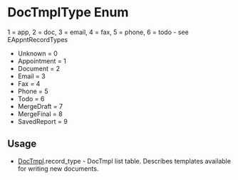 <properties generated="1" SortOrder="990" />

# DocTmplType Enum

1 = app, 2 = doc, 3 = email, 4 = fax, 5 = phone, 6 = todo - see EAppntRecordTypes

* Unknown = 0
* Appointment = 1
* Document = 2
* Email = 3
* Fax = 4
* Phone = 5
* Todo = 6
* MergeDraft = 7
* MergeFinal = 8
* SavedReport = 9

## Usage
* [DocTmpl](DocTmpl.md).record_type - DocTmpl list table. Describes templates available for writing new documents.

